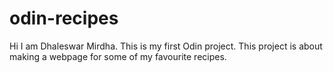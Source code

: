 # odin-recipes
Hi I am Dhaleswar Mirdha. This is my first Odin project. 
This project is about making a webpage for some of my favourite recipes.